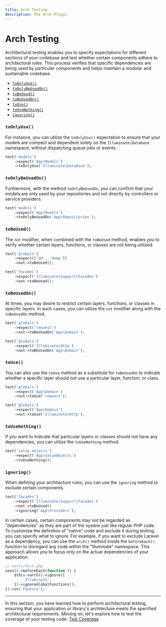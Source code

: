 ```yaml
---
title: Arch Testing
description: The Arch Plugin
---
```


# Arch Testing

Architectural testing enables you to specify expectations for different sections of your codebase and test whether certain components adhere to architectural rules. This process verifies that specific dependencies are being used by particular components and helps maintain a modular and sustainable codebase.

<div class="collection-method-list" markdown="1">

- [`toOnlyUse()`](#expect-toOnlyUse)
- [`toOnlyBeUsedOn()`](#expect-toOnlyBeUsedOn)
- [`toBeUsed()`](#expect-toBeUsed)
- [`toBeUsedOn()`](#expect-toBeUsedOn)
- [`toUse()`](#expect-toUse)
- [`toUseNothing()`](#expect-toUseNothing)
- [`ignoring()`](#expect-ignoring)

</div>

<a name="expect-toOnlyUse"></a>
### `toOnlyUse()`

For instance, you can utilize the `toOnlyUse()` expectation to ensure that your models are compact and dependent solely on the `Illuminate\Database` namespace, without dispatching queue jobs or events.

```php
test('models')
    ->expect('App\Models')
    ->toOnlyUse('Illuminate\Database');
```

<a name="expect-toOnlyBeUsedOn"></a>
### `toOnlyBeUsedOn()`

Furthermore, with the method `toOnlyBeUsedOn`, you can confirm that your models are only used by your repositories and not directly by controllers or service providers.

```php
test('models')
    ->expect('App\Models')
    ->toOnlyBeUsedOn('App\Repositories');
```

<a name="expect-toBeUsed"></a>
### `toBeUsed()`

The `not` modifier, when combined with the `toBeUsed` method, enables you to verify whether certain layers, functions, or classes are not being utilized.

```php
test('globals')
    ->expect(['dd', 'dump'])
    ->not->toBeUsed();

test('facades')
    ->expect('Illuminate\Support\Facades')
    ->not->toBeUsed();
```

<a name="expect-toBeUsedOn"></a>
### `toBeUsedOn()`

At times, you may desire to restrict certain layers, functions, or classes in specific layers. In such cases, you can utilize the `not` modifier along with the `toBeUsedOn` method.

```php
test('globals')
    ->expect('request')
    ->not->toBeUsedOn('App\Domain');

test('globals')
    ->expect('Illuminate\Http')
    ->not->toBeUsedOn('App\Domain');
```

<a name="expect-toUse"></a>
### `toUse()`

You can also use the `toUse` method as a substitute for `toBeUsedOn` to indicate whether a specific layer should not use a particular layer, function, or class.

```php
test('globals')
    ->expect('App\Domain')
    ->not->toUse('request');

test('globals')
    ->expect('App\Domain')
    ->not->toUse('Illuminate\Http');
```

<a name="expect-toUseNothing"></a>
### `toUseNothing()`

If you want to indicate that particular layers or classes should not have any dependencies, you can utilize the `toUseNothing` method.

```php
test('value objects')
    ->expect('App\ValueObjects')
    ->toUseNothing();
```

<a name="expect-ignoring"></a>
### `ignoring()`

When defining your architecture rules, you can use the `ignoring` method to exclude certain components.

```php
test('facades')
    ->expect('Illuminate\Support\Facades')
    ->not->toBeUsed()
    ->ignoring('App\Providers');
```

In certain cases, certain components may not be regarded as "dependencies" as they are part of the system just like regular PHP code. To customize the definition of "native" code and exclude it during testing, you can specify what to ignore. For example, if you want to exclude Laravel as a dependency, you can use the `arch()` method inside the `beforeEach()` function to disregard any code within the "Illuminate" namespace. This approach allows you to focus only on the actual dependencies of your application.

```php
// tests/Pest.php
uses()->beforeEach(function () {
    $this->arch()->ignore([
        'Illuminate',
    ])->ignoreGlobalFunctions();
})->in('Feature');
```

---

In this section, you have learned how to perform architectural testing, ensuring that your application or library's architecture meets the specified architectural requirements. Moving on, let's explore how to test the coverage of your testing code: [Test Coverage](/docs/test-coverage)

